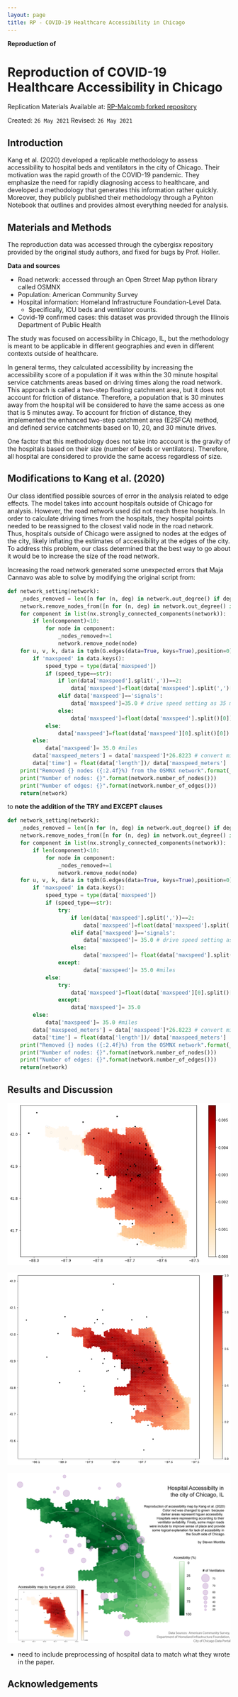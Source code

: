 ```yaml
---
layout: page
title: RP - COVID-19 Healthcare Accessibility in Chicago
---
```



**Reproduction of**
# Reproduction of COVID-19 Healthcare Accessibility in Chicago

Replication Materials Available at: [RP-Malcomb forked repository](https://github.com/stevenmontilla/RP-Kang)

Created: `26 May 2021`
Revised: `26 May 2021`

## Introduction
Kang et al. (2020) developed a replicable methodology to assess accessibility to hospital beds and ventilators in the city of Chicago. Their motivation was the rapid growth of the COVID-19 pandemic. They emphasize the need for rapidly diagnosing access to healthcare, and developed a methodology that generates this information rather quickly. Moreover, they publicly published their methodology through a Pyhton Notebook that outlines and provides almost everything needed for analysis.

## Materials and Methods

The reproduction data was accessed through the cybergisx repository provided by the original study authors, and fixed for bugs by Prof. Holler.

**Data and sources**
- Road network: accessed through an Open Street Map python library called OSMNX
- Population: American Community Survey
- Hospital information: Homeland Infrastructure Foundation-Level Data.
  - Specifically, ICU beds and ventilator counts.
- Covid-19 confirmed cases: this dataset was provided through the Illinois Department of Public Health

The study was focused on accessibility in Chicago, IL, but the methodology is meant to be applicable in different geographies and even in different contexts outside of healthcare.

In general terms, they calculated accessibility by increasing the accessibility score of a population if it was within the 30 minute hospital service catchments areas based on driving times along the road network. This approach is called a two-step floating catchment area, but it does not account for friction of distance. Therefore, a population that is 30 minutes away from the hospital will be considered to have the same access as one that is 5 minutes away. To account for friction of distance, they implemented the enhanced two-step catchment area (E2SFCA) method, and defined service catchments based on 10, 20, and 30 minute drives.

One factor that this methodology does not take into account is the gravity of the hospitals based on their size (number of beds or ventilators). Therefore, all hospital are considered to provide the same access regardless of size.

## Modifications to Kang et al. (2020)

Our class identified possible sources of error in the analysis related to edge effects. The model takes into account hospitals outside of Chicago for analysis. However, the road network used did not reach these hospitals. In order to calculate driving times from the hospitals, they hospital points needed to be reassigned to the closest valid node in the road network. Thus, hospitals outside of Chicago were assigned to nodes at the edges of the city, likely inflating the estimates of accessibility at the edges of the city. To address this problem, our class determined that the best way to go about it would be to increase the size of the road network. 

Increasing the road network generated some unexpected errors that Maja Cannavo was able to solve by modifying the original script from:

```python
def network_setting(network):
    _nodes_removed = len([n for (n, deg) in network.out_degree() if deg ==0])
    network.remove_nodes_from([n for (n, deg) in network.out_degree() if deg ==0])
    for component in list(nx.strongly_connected_components(network)):
        if len(component)<10:
            for node in component:
                _nodes_removed+=1
                network.remove_node(node)
    for u, v, k, data in tqdm(G.edges(data=True, keys=True),position=0):
        if 'maxspeed' in data.keys():
            speed_type = type(data['maxspeed'])
            if (speed_type==str):
                if len(data['maxspeed'].split(','))==2:
                    data['maxspeed']=float(data['maxspeed'].split(',')[0])               
                elif data['maxspeed']=='signals':
                    data['maxspeed']=35.0 # drive speed setting as 35 miles
                else:
                    data['maxspeed']=float(data['maxspeed'].split()[0])
            else:
                data['maxspeed']=float(data['maxspeed'][0].split()[0])
        else:
            data['maxspeed']= 35.0 #miles
        data['maxspeed_meters'] = data['maxspeed']*26.8223 # convert mile to meter
        data['time'] = float(data['length'])/ data['maxspeed_meters']
    print("Removed {} nodes ({:2.4f}%) from the OSMNX network".format(_nodes_removed, _nodes_removed/float(network.number_of_nodes())))
    print("Number of nodes: {}".format(network.number_of_nodes()))
    print("Number of edges: {}".format(network.number_of_edges()))    
    return(network)
```
to
**note the addition of the TRY and EXCEPT clauses**
```python
def network_setting(network):
    _nodes_removed = len([n for (n, deg) in network.out_degree() if deg ==0])
    network.remove_nodes_from([n for (n, deg) in network.out_degree() if deg ==0])
    for component in list(nx.strongly_connected_components(network)):
        if len(component)<10:
            for node in component:
                _nodes_removed+=1
                network.remove_node(node)
    for u, v, k, data in tqdm(G.edges(data=True, keys=True),position=0):
        if 'maxspeed' in data.keys():
            speed_type = type(data['maxspeed'])
            if (speed_type==str):
                try:
                    if len(data['maxspeed'].split(','))==2:
                        data['maxspeed']=float(data['maxspeed'].split(',')[0])                  
                    elif data['maxspeed']=='signals':
                        data['maxspeed']= 35.0 # drive speed setting as 35 miles
                    else:
                        data['maxspeed']= float(data['maxspeed'].split()[0])
                except:
                        data['maxspeed']= 35.0 #miles                                             
            else:
                try:
                    data['maxspeed']=float(data['maxspeed'][0].split()[0])
                except:
                    data['maxspeed']= 35.0                                                   
        else:
            data['maxspeed']= 35.0 #miles
        data['maxspeed_meters'] = data['maxspeed']*26.8223 # convert mile to meter
        data['time'] = float(data['length'])/ data['maxspeed_meters']
    print("Removed {} nodes ({:2.4f}%) from the OSMNX network".format(_nodes_removed, _nodes_removed/float(network.number_of_nodes())))
    print("Number of nodes: {}".format(network.number_of_nodes()))
    print("Number of edges: {}".format(network.number_of_edges()))    
    return(network)
```


## Results and Discussion

![kang result](img/ChicagoResult.png)


![reproduction result](img/modified_script_result.png)

![improved figure](img/chicahgohospitals_improved_25_classes.png)


- need to include preprocessing of hospital data to match what they wrote in the paper.

## Acknowledgements
